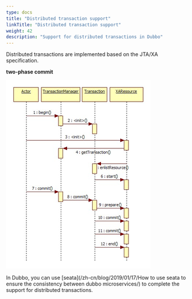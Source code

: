 ```yaml
---
type: docs
title: "Distributed transaction support"
linkTitle: "Distributed transaction support"
weight: 42
description: "Support for distributed transactions in Dubbo"
---
```


Distributed transactions are implemented based on the JTA/XA specification.

**two-phase commit**

![/user-guide/images/jta-xa.jpg](/imgs/user/jta-xa.jpg)

In Dubbo, you can use [seata](/zh-cn/blog/2019/01/17/How to use seata to ensure the consistency between dubbo microservices/) to complete the support for distributed transactions.